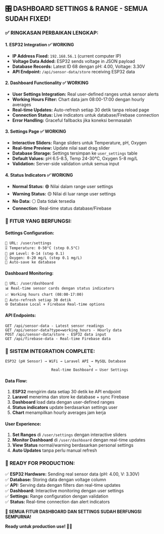 ## 🎛️ DASHBOARD SETTINGS & RANGE - SEMUA SUDAH FIXED!

### ✅ **RINGKASAN PERBAIKAN LENGKAP:**

#### **1. ESP32 Integration** ✅ **WORKING**

-   **IP Address Fixed:** `192.168.56.1` (current computer IP)
-   **Voltage Data Added:** ESP32 sends voltage in JSON payload
-   **Database Records:** Latest ID 68 dengan pH: 4.00, Voltage: 3.30V
-   **API Endpoint:** `/api/sensor-data/store` receiving ESP32 data

#### **2. Dashboard Functionality** ✅ **WORKING**

-   **User Settings Integration:** Real user-defined ranges untuk sensor alerts
-   **Working Hours Filter:** Chart data jam 08:00-17:00 dengan hourly averages
-   **Real-time Updates:** Auto-refresh setiap 30 detik tanpa reload page
-   **Connection Status:** Live indicators untuk database/Firebase connection
-   **Error Handling:** Graceful fallbacks jika koneksi bermasalah

#### **3. Settings Page** ✅ **WORKING**

-   **Interactive Sliders:** Range sliders untuk Temperature, pH, Oxygen
-   **Real-time Preview:** Update nilai saat drag slider
-   **Database Storage:** Settings tersimpan ke `user_settings` table
-   **Default Values:** pH 6.5-8.5, Temp 24-30°C, Oxygen 5-8 mg/L
-   **Validation:** Server-side validation untuk semua input

#### **4. Status Indicators** ✅ **WORKING**

-   **Normal Status:** 🟢 Nilai dalam range user settings
-   **Warning Status:** 🟡 Nilai di luar range user settings
-   **No Data:** ⚪ Data tidak tersedia
-   **Connection:** Real-time status database/Firebase

### 🎯 **FITUR YANG BERFUNGSI:**

#### **Settings Configuration:**

```
📍 URL: /user/settings
🎚️ Temperature: 0-50°C (step 0.5°C)
🧪 pH Level: 0-14 (step 0.1)
💨 Oxygen: 0-20 mg/L (step 0.1 mg/L)
💾 Auto-save ke database
```

#### **Dashboard Monitoring:**

```
📍 URL: /user/dashboard
📊 Real-time sensor cards dengan status indicators
📈 Working hours chart (08:00-17:00)
🔄 Auto-refresh setiap 30 detik
🌐 Database Local + Firebase Real-time options
```

#### **API Endpoints:**

```
GET /api/sensor-data - Latest sensor readings
GET /api/sensor-data?type=working_hours - Hourly data
POST /api/sensor-data/store - ESP32 data input
GET /api/firebase-data - Real-time Firebase data
```

### 🎉 **SISTEM INTEGRATION COMPLETE:**

```
ESP32 (pH Sensor) → WiFi → Laravel API → MySQL Database
                                      ↘
                     Real-time Dashboard ← User Settings
```

#### **Data Flow:**

1. **ESP32** mengirim data setiap 30 detik ke API endpoint
2. **Laravel** menerima dan store ke database + sync Firebase
3. **Dashboard** load data dengan user-defined ranges
4. **Status indicators** update berdasarkan settings user
5. **Chart** menampilkan hourly averages jam kerja

#### **User Experience:**

1. **Set Ranges** di `/user/settings` dengan interactive sliders
2. **Monitor Dashboard** di `/user/dashboard` dengan real-time updates
3. **View Status** normal/warning berdasarkan personal settings
4. **Auto Updates** tanpa perlu manual refresh

### 🚀 **READY FOR PRODUCTION:**

✅ **ESP32 Hardware:** Sending real sensor data (pH: 4.00, V: 3.30V)  
✅ **Database:** Storing data dengan voltage column  
✅ **API:** Serving data dengan filters dan real-time updates  
✅ **Dashboard:** Interactive monitoring dengan user settings  
✅ **Settings:** Range configuration dengan validation  
✅ **Status:** Real-time connection dan alert indicators

**🎯 SEMUA FITUR DASHBOARD DAN SETTINGS SUDAH BERFUNGSI SEMPURNA!**

**Ready untuk production use! 🚀🎉**
